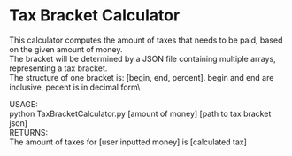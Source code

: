 # Tax Bracket Calculator

This calculator computes the amount of taxes that needs to be paid, based on the given amount of money.\
The bracket will be determined by a JSON file containing multiple arrays, representing a tax bracket. \
The structure of one bracket is: [begin, end, percent]. begin and end are inclusive, pecent is in decimal form\

USAGE:\
    python TaxBracketCalculator.py [amount of money] [path to tax bracket json]\
RETURNS:\
    The amount of taxes for [user inputted money] is [calculated tax]
